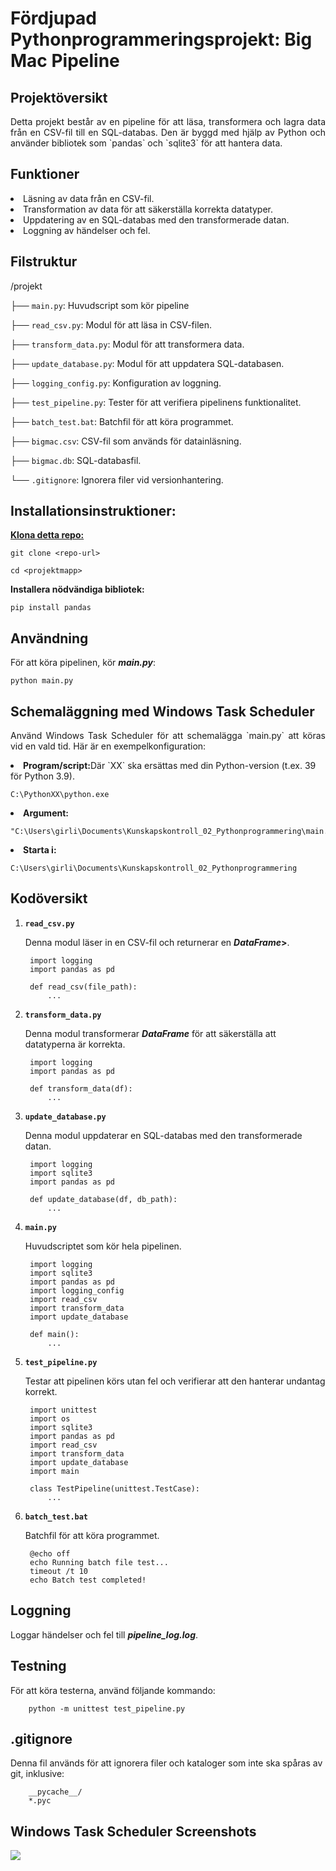 # Fördjupad Pythonprogrammeringsprojekt: Big Mac Pipeline 

<h2>Projektöversikt</h2>
<p align="justify">Detta projekt består av en pipeline för att läsa, transformera och lagra data från en CSV-fil till en SQL-databas. Den är byggd med hjälp av Python och använder bibliotek som `pandas` och `sqlite3` för att hantera data.</p>

<h2>Funktioner</h2>
<li>Läsning av data från en CSV-fil.</li>
<li>Transformation av data för att säkerställa korrekta datatyper.</li>
<li>Uppdatering av en SQL-databas med den transformerade datan.</li>
<li>Loggning av händelser och fel.</li>

<h2>Filstruktur</h2>
/projekt

├── `main.py`: Huvudscript som kör pipeline

├── `read_csv.py`:  Modul för att läsa in CSV-filen.

├── `transform_data.py`: Modul för att transformera data.

├── `update_database.py`: Modul för att uppdatera SQL-databasen.

├── `logging_config.py`: Konfiguration av loggning.

├── `test_pipeline.py`: Tester för att verifiera pipelinens funktionalitet.

├── `batch_test.bat`: Batchfil för att köra programmet.

├── `bigmac.csv`: CSV-fil som används för datainläsning.

├── `bigmac.db`: SQL-databasfil.

└── `.gitignore`: Ignorera filer vid versionhantering.

<h2>Installationsinstruktioner:</h2>
<b><u>Klona detta repo:</u></b>

`git clone <repo-url>`
                          
`cd <projektmapp>`

<b>Installera nödvändiga bibliotek:</b>

`pip install pandas`

<h2>Användning</h2>
<p align="justify">För att köra pipelinen, kör <b><i>main.py</i></b>:</p>

`python main.py`

<h2>Schemaläggning med Windows Task Scheduler</h2>
<p align="justify">Använd Windows Task Scheduler för att schemalägga `main.py` att köras vid en vald tid. Här är en exempelkonfiguration:</p>
<li><b>Program/script:</b>Där `XX` ska ersättas med din Python-version (t.ex. 39 för Python 3.9).</li>

    C:\PythonXX\python.exe

<li><b>Argument:</b></li>

    "C:\Users\girli\Documents\Kunskapskontroll_02_Pythonprogrammering\main.py"

<li><b>Starta i:</b></li>

    C:\Users\girli\Documents\Kunskapskontroll_02_Pythonprogrammering

<h2>Kodöversikt</h2>

1. <b>`read_csv.py`</b>

   <p>Denna modul läser in en CSV-fil och returnerar en <b><i>DataFrame</i>></b>.</p>

        import logging
        import pandas as pd

        def read_csv(file_path):
            ...
   
2. <b>`transform_data.py`</b>

   <p>Denna modul transformerar <b><i>DataFrame</i></b> för att säkerställa att datatyperna är korrekta.</p>

        import logging
        import pandas as pd

        def transform_data(df):
            ...
   
3. <b>`update_database.py`</b>

   <p>Denna modul uppdaterar en SQL-databas med den transformerade datan.</p>

        import logging
        import sqlite3
        import pandas as pd

        def update_database(df, db_path):
            ...

4. <b>`main.py`</b>

   <p>Huvudscriptet som kör hela pipelinen.</p>

        import logging
        import sqlite3
        import pandas as pd
        import logging_config
        import read_csv
        import transform_data
        import update_database

        def main():
            ...

5. <b>`test_pipeline.py`</b>

   <p>Testar att pipelinen körs utan fel och verifierar att den hanterar undantag korrekt.</p>

        import unittest
        import os
        import sqlite3
        import pandas as pd
        import read_csv
        import transform_data
        import update_database
        import main

        class TestPipeline(unittest.TestCase):
            ...

6. <b>`batch_test.bat`</b>

   <p>Batchfil för att köra programmet.</p>

        @echo off
        echo Running batch file test...
        timeout /t 10
        echo Batch test completed!
   
<h2>Loggning</h2>
<p>Loggar händelser och fel till <b><i>pipeline_log.log</i></b>.</p>

<h2>Testning</h2>
<p>För att köra testerna, använd följande kommando:</p>

        python -m unittest test_pipeline.py

<h2>.gitignore</h2>
<p>Denna fil används för att ignorera filer och kataloger som inte ska spåras av git, inklusive:</p>

        __pycache__/
        *.pyc

<h2>Windows Task Scheduler Screenshots</h2>

<img src="../">
